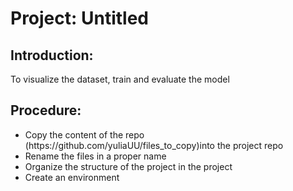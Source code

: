 # Project: Untitled
## Introduction:
To visualize the dataset, train and evaluate the model

## Procedure:
<ul>
<li>Copy the content of the repo (https://github.com/yuliaUU/files_to_copy)into the project repo
<li>Rename the files in a proper name </li>
<li>Organize the structure of the project in the project</li>
<li>Create an environment</li>
</ul>